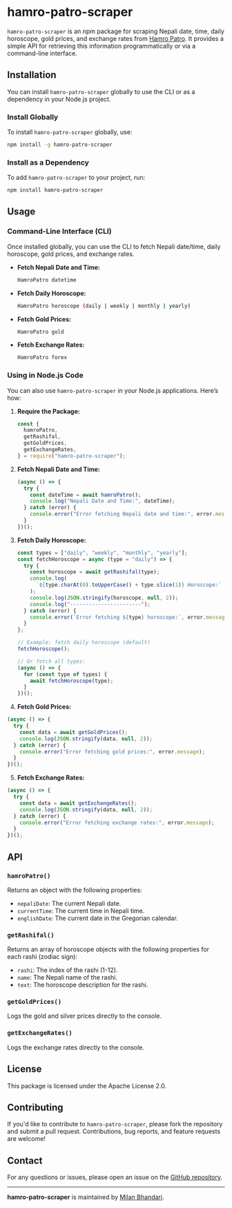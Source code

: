 # hamro-patro-scraper

`hamro-patro-scraper` is an npm package for scraping Nepali date, time, daily horoscope, gold prices, and exchange rates from [Hamro Patro](https://www.hamropatro.com/). It provides a simple API for retrieving this information programmatically or via a command-line interface.

## Installation

You can install `hamro-patro-scraper` globally to use the CLI or as a dependency in your Node.js project.

### Install Globally

To install `hamro-patro-scraper` globally, use:

```bash
npm install -g hamro-patro-scraper
```

### Install as a Dependency

To add `hamro-patro-scraper` to your project, run:

```bash
npm install hamro-patro-scraper
```

## Usage

### Command-Line Interface (CLI)

Once installed globally, you can use the CLI to fetch Nepali date/time, daily horoscope, gold prices, and exchange rates.

- **Fetch Nepali Date and Time:**

  ```bash
  HamroPatro datetime
  ```

- **Fetch Daily Horoscope:**

  ```bash
  HamroPatro horoscope (daily | weekly | monthly | yearly)
  ```

- **Fetch Gold Prices:**

  ```bash
  HamroPatro gold
  ```

- **Fetch Exchange Rates:**

  ```bash
  HamroPatro forex
  ```

### Using in Node.js Code

You can also use `hamro-patro-scraper` in your Node.js applications. Here’s how:

1. **Require the Package:**

   ```javascript
   const {
     hamroPatro,
     getRashifal,
     getGoldPrices,
     getExchangeRates,
   } = require("hamro-patro-scraper");
   ```

2. **Fetch Nepali Date and Time:**

   ```javascript
   (async () => {
     try {
       const dateTime = await hamroPatro();
       console.log("Nepali Date and Time:", dateTime);
     } catch (error) {
       console.error("Error fetching Nepali date and time:", error.message);
     }
   })();
   ```

3. **Fetch Daily Horoscope:**

   ```javascript
   const types = ["daily", "weekly", "monthly", "yearly"];
   const fetchHoroscope = async (type = "daily") => {
     try {
       const horoscope = await getRashifal(type);
       console.log(
         `${type.charAt(0).toUpperCase() + type.slice(1)} Horoscope:`
       );
       console.log(JSON.stringify(horoscope, null, 2));
       console.log("-----------------------");
     } catch (error) {
       console.error(`Error fetching ${type} horoscope:`, error.message);
     }
   };

   // Example: fetch daily horoscope (default)
   fetchHoroscope();

   // Or fetch all types:
   (async () => {
     for (const type of types) {
       await fetchHoroscope(type);
     }
   })();
   ```

4. **Fetch Gold Prices:**

```javascript
(async () => {
  try {
    const data = await getGoldPrices();
    console.log(JSON.stringify(data, null, 2));
  } catch (error) {
    console.error("Error fetching gold prices:", error.message);
  }
})();
```

5. **Fetch Exchange Rates:**

```javascript
(async () => {
  try {
    const data = await getExchangeRates();
    console.log(JSON.stringify(data, null, 2));
  } catch (error) {
    console.error("Error fetching exchange rates:", error.message);
  }
})();
```

## API

### `hamroPatro()`

Returns an object with the following properties:

- `nepaliDate`: The current Nepali date.
- `currentTime`: The current time in Nepali time.
- `englishDate`: The current date in the Gregorian calendar.

### `getRashifal()`

Returns an array of horoscope objects with the following properties for each rashi (zodiac sign):

- `rashi`: The index of the rashi (1-12).
- `name`: The Nepali name of the rashi.
- `text`: The horoscope description for the rashi.

### `getGoldPrices()`

Logs the gold and silver prices directly to the console.

### `getExchangeRates()`

Logs the exchange rates directly to the console.

## License

This package is licensed under the Apache License 2.0.

## Contributing

If you'd like to contribute to `hamro-patro-scraper`, please fork the repository and submit a pull request. Contributions, bug reports, and feature requests are welcome!

## Contact

For any questions or issues, please open an issue on the [GitHub repository](https://github.com/milancodess/hamro-patro-scraper).

---

**hamro-patro-scraper** is maintained by [Milan Bhandari](https://github.com/milancodess).
